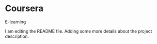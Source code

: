 # Coursera
E-learning

I am editing the README file. Adding some more details
about the project description.

